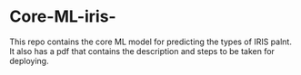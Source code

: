 # Core-ML-iris-

This repo contains the core ML model for predicting the types of IRIS palnt.
It also has a pdf that contains the description and steps to be taken for deploying.
